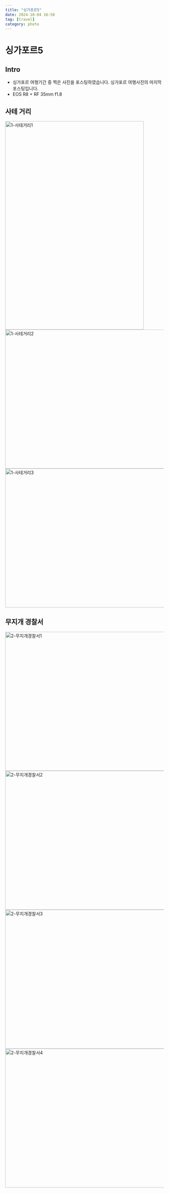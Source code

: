```yaml
---
title: "싱가포르5"
date: 2024-10-04 16:50
tag: [travel]
category: photo
---
```


# 싱가포르5

## Intro

- 싱가포르 여행기간 중 찍은 사진을 포스팅하였습니다. 싱가포르 여행사진의 마지막 포스팅입니다.
- EOS R8 + RF 35mm f1.8

## 사테 거리

<img src="https://j93.es/api/image/photo/singapore/singapore-5/1-사테거리1.jpg" alt="1-사테거리1" width="440" height="660">

<img src="https://j93.es/api/image/photo/singapore/singapore-5/1-사테거리2.jpg" alt="1-사테거리2" width="660" height="440" loading="lazy">

<img src="https://j93.es/api/image/photo/singapore/singapore-5/1-사테거리3.jpg" alt="1-사테거리3" width="660" height="440" loading="lazy">

## 무지개 경찰서

<img src="https://j93.es/api/image/photo/singapore/singapore-5/2-무지개경찰서1.jpg" alt="2-무지개경찰서1" width="660" height="440" loading="lazy">

<img src="https://j93.es/api/image/photo/singapore/singapore-5/2-무지개경찰서2.jpg" alt="2-무지개경찰서2" width="660" height="440" loading="lazy">

<img src="https://j93.es/api/image/photo/singapore/singapore-5/2-무지개경찰서3.jpg" alt="2-무지개경찰서3" width="660" height="440" loading="lazy">

<img src="https://j93.es/api/image/photo/singapore/singapore-5/2-무지개경찰서4.jpg" alt="2-무지개경찰서4" width="660" height="440" loading="lazy">

